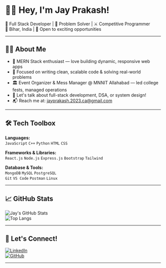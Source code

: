 # 👨‍💻 Hey, I'm Jay Prakash!

🚀 Full Stack Developer | 🧠 Problem Solver | ⚔️ Competitive Programmer  
📍 Bihar, India | 💼 Open to exciting opportunities

---

## 🧑‍🚀 About Me

- 🔧 MERN Stack enthusiast — love building dynamic, responsive web apps  
- 🎯 Focused on writing clean, scalable code & solving real-world problems  
- 🏛️ Event Organizer & Mess Manager @ MNNIT Allahabad — led college fests, managed operations  
- 💬 Let's talk about full-stack development, DSA, or system design!  
- 📬 Reach me at: [jayprakash.2023.ca@gmail.com](mailto:jayprakash.2023.ca@gmail.com)

---

## 🛠️ Tech Toolbox

**Languages:**  
`JavaScript` `C++` `Python` `HTML` `CSS`

**Frameworks & Libraries:**  
`React.js` `Node.js` `Express.js` `Bootstrap` `Tailwind`

**Database & Tools:**  
`MongoDB` `MySQL` `PostgreSQL`  
`Git` `VS Code` `Postman` `Linux`

---

## 📈 GitHub Stats

![Jay's GitHub Stats](https://github-readme-stats.vercel.app/api?username=Jay17423&show_icons=true&theme=radical)  
![Top Langs](https://github-readme-stats.vercel.app/api/top-langs/?username=Jay17423&layout=compact&theme=radical)


---

## 🤝 Let's Connect!

[![LinkedIn](https://img.shields.io/badge/LinkedIn-blue?style=flat&logo=linkedin)](https://www.linkedin.com/in/jay-prakash17423)  
[![GitHub](https://img.shields.io/badge/GitHub-black?style=flat&logo=github)](https://github.com/Jay17423)


---
